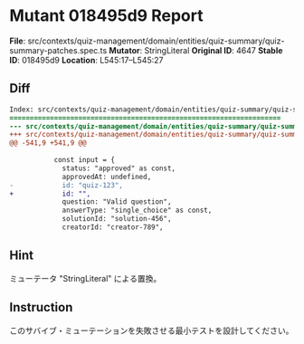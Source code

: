# Mutant 018495d9 Report

**File**: src/contexts/quiz-management/domain/entities/quiz-summary/quiz-summary-patches.spec.ts
**Mutator**: StringLiteral
**Original ID**: 4647
**Stable ID**: 018495d9
**Location**: L545:17–L545:27

## Diff

```diff
Index: src/contexts/quiz-management/domain/entities/quiz-summary/quiz-summary-patches.spec.ts
===================================================================
--- src/contexts/quiz-management/domain/entities/quiz-summary/quiz-summary-patches.spec.ts	original
+++ src/contexts/quiz-management/domain/entities/quiz-summary/quiz-summary-patches.spec.ts	mutated #4647
@@ -541,9 +541,9 @@
 
           const input = {
             status: "approved" as const,
             approvedAt: undefined,
-            id: "quiz-123",
+            id: "",
             question: "Valid question",
             answerType: "single_choice" as const,
             solutionId: "solution-456",
             creatorId: "creator-789",
```

## Hint

ミューテータ "StringLiteral" による置換。

## Instruction

このサバイブ・ミューテーションを失敗させる最小テストを設計してください。
